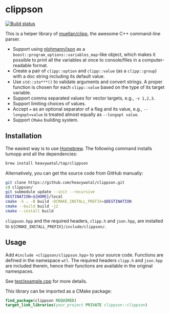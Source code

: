 # clippson

[![Build status](https://github.com/heavywatal/clippson/workflows/build/badge.svg)](https://github.com/heavywatal/clippson/actions)

This is a helper library of [muellan/clipp](https://github.com/muellan/clipp), the awesome C++ command-line parser.

- Support using [nlohmann/json](https://github.com/nlohmann/json) as a `boost::program_options::variables_map`-like object, which makes it possible to print all the variables at once to console/files in a computer-readable format.
- Create a pair of `clipp::option` and `clipp::value` (as a `clipp::group`) with a doc string including its default value.
- Use `std::sto***()` to validate arguments and convert strings.
  A proper function is chosen for each `clipp::value` based on the type of its target variable.
- Support comma separated values for vector targets, e.g., `-v 1,2,3`.
- Support limiting choices of values.
- Accept `=` as an optional separator of a flag and its value, e.g., `--longopt=value` is treated almost equally as `--longopt value`.
- Support `CMake` building system.


## Installation

The easiest way is to use [Homebrew](https://brew.sh/).
The following command installs tumopp and all the dependencies:
```sh
brew install heavywatal/tap/clippson
```

Alternatively, you can get the source code from GitHub manually:
```sh
git clone https://github.com/heavywatal/clippson.git
cd clippson/
git submodule update --init --recursive
DESTINATION=${HOME}/local
cmake -S . -B build -DCMAKE_INSTALL_PREFIX=$DESTINATION
cmake --build build -j2
cmake --install build
```

`clippson.hpp` and the required headers, `clipp.h` and `json.hpp`, are installed to `${CMAKE_INSTALL_PREFIX}/include/clippson/`.

## Usage

Add `#include <clippson/clippson.hpp>` to your source code.
Functions are defined in the namespace `wtl`.
The required headers `clipp.h` and `json.hpp` are included therein, hence their functions are available in the original namespaces.

See [test/example.cpp](https://github.com/heavywatal/clippson/blob/master/test/example.cpp) for more details.

This library can be imported as a CMake package:
```cmake
find_package(clippson REQUIRED)
target_link_libraries(your_project PRIVATE clippson::clippson)
```
